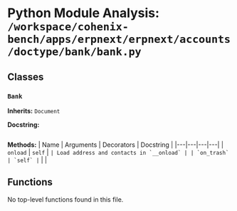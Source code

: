# Python Module Analysis: `/workspace/cohenix-bench/apps/erpnext/erpnext/accounts/doctype/bank/bank.py`

## Classes

### `Bank`
**Inherits:** `Document`


**Docstring:**
```

```

**Methods:**
| Name | Arguments | Decorators | Docstring |
|---|---|---|---|
| `onload` | `self` | `` | Load address and contacts in `__onload` |
| `on_trash` | `self` | `` |  |





## Functions

No top-level functions found in this file.
